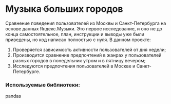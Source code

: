 # Музыка больших городов
Сравнение поведения пользователей из Москвы и Санкт-Петербурга на основе данных Яндекс.Музыки. Это первое исследование, и оно не до конца самостоятельное, план, инструкции и выводы уже были приведены, но код написан полностью с нуля. В данном проекте:
1. Проверяется зависимость активности пользователей от дня недели;
2. Производится сравнение предпочтений в жанрах у пользователей разных городов в понедельник утром и в пятницу вечером;
3. Исследуются предпочтения пользователей в Москве и Санкт-Петербурге.

### Используемые библиотеки:
pandas
